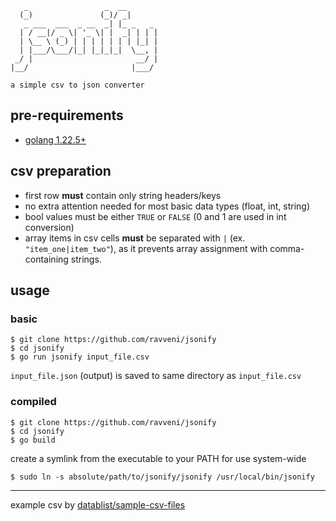 ```
   _                 _  __       
  (_)               (_)/ _|      
   _ ___  ___  _ __  _| |_ _   _ 
  | / __|/ _ \| '_ \| |  _| | | |
  | \__ \ (_) | | | | | | | |_| |
  | |___/\___/|_| |_|_|_|  \__, |
 _/ |                       __/ |
|__/                       |___/ 

a simple csv to json converter
```

## pre-requirements
- [golang 1.22.5+](https://go.dev/doc/install)

## csv preparation
- first row **must** contain only string headers/keys
- no extra attention needed for most basic data types (float, int, string)
- bool values must be either `TRUE` or `FALSE` (0 and 1 are used in int conversion)
- array items in csv cells **must** be separated with `|` (ex. `"item_one|item_two"`), as it prevents array assignment with comma-containing strings.

## usage
### basic
```
$ git clone https://github.com/ravveni/jsonify
$ cd jsonify
$ go run jsonify input_file.csv
```
`input_file.json` (output) is saved to same directory as `input_file.csv`

### compiled
```
$ git clone https://github.com/ravveni/jsonify
$ cd jsonify
$ go build
```
create a symlink from the executable to your PATH for use system-wide
```
$ sudo ln -s absolute/path/to/jsonify/jsonify /usr/local/bin/jsonify
```

---

example csv by [datablist/sample-csv-files](https://github.com/datablist/sample-csv-files)
